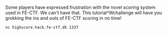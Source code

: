 Some players have expressed frustration with the novel scoring system used in
FE-CTF.  We can't have that.  This tutorial^Wchallenge will have you grokking
the ins and outs of FE-CTF scoring in no time!

```
nc highscore.hack.fe-ctf.dk 1337
```